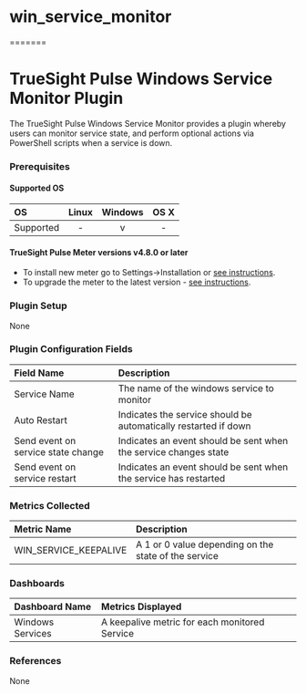 # win_service_monitor
=======
# TrueSight Pulse Windows Service Monitor Plugin

The TrueSight Pulse Windows Service Monitor provides a plugin whereby users can monitor service state, and perform
optional actions via PowerShell scripts when a service is down.

### Prerequisites

#### Supported OS

|     OS    | Linux | Windows | OS X |
|:----------|:-----:|:-------:|:----:|
| Supported |   -   |    v    |  -   |

#### TrueSight Pulse Meter versions v4.8.0 or later

- To install new meter go to Settings->Installation or [see instructions](https://help.truesight.bmc.com/hc/en-us/sections/200634331-Installation).
- To upgrade the meter to the latest version - [see instructions](https://help.truesight.bmc.com/hc/en-us/articles/201573102-Upgrading-the-Boundary-Meter).

### Plugin Setup

None

### Plugin Configuration Fields

|Field Name                         |Description                                                             |
|:----------------------------------|:-----------------------------------------------------------------------|
|Service Name                       |The name of the windows service to monitor                              |
|Auto Restart                       |Indicates the service should be automatically restarted if down         |
|Send event on service state change |Indicates an event should be sent when the service changes state        |
|Send event on service restart      |Indicates an event should be sent when the service has restarted        |

### Metrics Collected

|Metric Name             |Description                                                   |
|:-----------------------|:-------------------------------------------------------------|
|WIN_SERVICE_KEEPALIVE   |A 1 or 0 value depending on the state of the service          |

### Dashboards

|Dashboard Name   |Metrics Displayed                            |
|:----------------|:--------------------------------------------|
|Windows Services |A keepalive metric for each monitored Service|

### References

None
